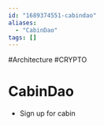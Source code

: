 ```yaml
---
id: "1689374551-cabindao"
aliases:
  - "CabinDao"
tags: []
---
```

#Architecture #CRYPTO 

# CabinDao

- Sign up for cabin 
